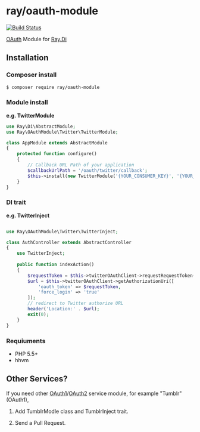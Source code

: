 ray/oauth-module
================

[![Build Status](https://travis-ci.org/Ray-Di/Ray.OAuthModule.svg?branch=master)](https://travis-ci.org/Ray-Di/Ray.OAuthModule)

[OAuth](https://github.com/Lusitanian/PHPoAuthLib) Module for [Ray.Di](https://github.com/koriym/Ray.Di)

## Installation

### Composer install

```bash
$ composer require ray/oauth-module
```
 
### Module install

**e.g. TwitterModule**

```php
use Ray\Di\AbstractModule;
use Ray\OAuthModule\Twitter\TwitterModule;

class AppModule extends AbstractModule
{
	protected function configure()
	{
		// Callback URL Path of your application
		$callbackUrlPath = '/oauth/twitter/callback';
		$this->install(new TwitterModule('{YOUR_CONSUMER_KEY}', '{YOUR_CONSUMER_SECRET}', $callbackUrlPath);
	}
}

```
### DI trait

**e.g. TwitterInject**

```php

use Ray\OAuthModule\Twitter\TwitterInject;

class AuthController extends AbstractController
{
    use TwitterInject;
    
    public function indexAction()
    {
        $requestToken = $this->twitterOAuthClient->requestRequestToken()->getRequestToken();
        $url = $this->twitterOAuthClient->getAuthorizationUri([
            'oauth_token' => $requestToken,
            'force_login' => 'true'
        ]);
        // redirect to Twitter authorize URL
        header('Location:' . $url);
        exit(0);
    }
}

```

### Requiuments

 * PHP 5.5+
 * hhvm
 
## Other Services?

If you need other [OAuth1](https://github.com/Lusitanian/PHPoAuthLib/tree/master/src/OAuth/OAuth1/Service)/[OAuth2](https://github.com/Lusitanian/PHPoAuthLib/tree/master/src/OAuth/OAuth2/Service) service module, for example "Tumblr" (OAuth1), 

1. Add TumblrModle class and TumblrInject trait.

1. Send a Pull Request.
